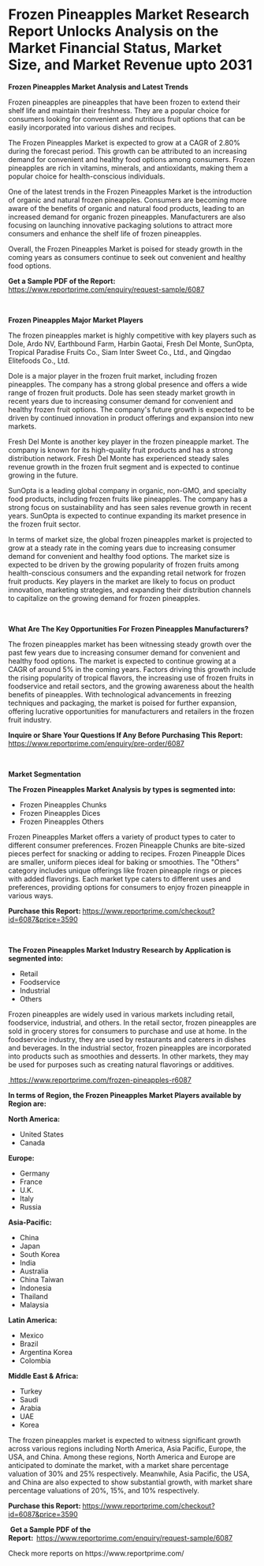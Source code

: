 <p><h1>Frozen Pineapples Market Research Report Unlocks Analysis on the Market Financial Status, Market Size, and Market Revenue upto 2031</h1></p><p><strong>Frozen Pineapples Market Analysis and Latest Trends</strong></p>
<p><p>Frozen pineapples are pineapples that have been frozen to extend their shelf life and maintain their freshness. They are a popular choice for consumers looking for convenient and nutritious fruit options that can be easily incorporated into various dishes and recipes.</p><p>The Frozen Pineapples Market is expected to grow at a CAGR of 2.80% during the forecast period. This growth can be attributed to an increasing demand for convenient and healthy food options among consumers. Frozen pineapples are rich in vitamins, minerals, and antioxidants, making them a popular choice for health-conscious individuals.</p><p>One of the latest trends in the Frozen Pineapples Market is the introduction of organic and natural frozen pineapples. Consumers are becoming more aware of the benefits of organic and natural food products, leading to an increased demand for organic frozen pineapples. Manufacturers are also focusing on launching innovative packaging solutions to attract more consumers and enhance the shelf life of frozen pineapples.</p><p>Overall, the Frozen Pineapples Market is poised for steady growth in the coming years as consumers continue to seek out convenient and healthy food options.</p></p>
<p><strong>Get a Sample PDF of the Report:&nbsp;</strong> <a href="https://www.reportprime.com/enquiry/request-sample/6087">https://www.reportprime.com/enquiry/request-sample/6087</a></p>
<p>&nbsp;</p>
<p><strong>Frozen Pineapples Major Market Players</strong></p>
<p><p>The frozen pineapples market is highly competitive with key players such as Dole, Ardo NV, Earthbound Farm, Harbin Gaotai, Fresh Del Monte, SunOpta, Tropical Paradise Fruits Co., Siam Inter Sweet Co., Ltd., and Qingdao Elitefoods Co., Ltd.</p><p>Dole is a major player in the frozen fruit market, including frozen pineapples. The company has a strong global presence and offers a wide range of frozen fruit products. Dole has seen steady market growth in recent years due to increasing consumer demand for convenient and healthy frozen fruit options. The company's future growth is expected to be driven by continued innovation in product offerings and expansion into new markets.</p><p>Fresh Del Monte is another key player in the frozen pineapple market. The company is known for its high-quality fruit products and has a strong distribution network. Fresh Del Monte has experienced steady sales revenue growth in the frozen fruit segment and is expected to continue growing in the future.</p><p>SunOpta is a leading global company in organic, non-GMO, and specialty food products, including frozen fruits like pineapples. The company has a strong focus on sustainability and has seen sales revenue growth in recent years. SunOpta is expected to continue expanding its market presence in the frozen fruit sector.</p><p>In terms of market size, the global frozen pineapples market is projected to grow at a steady rate in the coming years due to increasing consumer demand for convenient and healthy food options. The market size is expected to be driven by the growing popularity of frozen fruits among health-conscious consumers and the expanding retail network for frozen fruit products. Key players in the market are likely to focus on product innovation, marketing strategies, and expanding their distribution channels to capitalize on the growing demand for frozen pineapples.</p></p>
<p>&nbsp;</p>
<p><strong>What Are The Key Opportunities For Frozen Pineapples Manufacturers?</strong></p>
<p><p>The frozen pineapples market has been witnessing steady growth over the past few years due to increasing consumer demand for convenient and healthy food options. The market is expected to continue growing at a CAGR of around 5% in the coming years. Factors driving this growth include the rising popularity of tropical flavors, the increasing use of frozen fruits in foodservice and retail sectors, and the growing awareness about the health benefits of pineapples. With technological advancements in freezing techniques and packaging, the market is poised for further expansion, offering lucrative opportunities for manufacturers and retailers in the frozen fruit industry.</p></p>
<p><strong>Inquire or Share Your Questions If Any Before Purchasing This Report:</strong> <a href="https://www.reportprime.com/enquiry/pre-order/6087">https://www.reportprime.com/enquiry/pre-order/6087</a></p>
<p>&nbsp;</p>
<p><strong>Market Segmentation</strong></p>
<p><strong>The Frozen Pineapples Market Analysis by types is segmented into:</strong></p>
<p><ul><li>Frozen Pineapples Chunks</li><li>Frozen Pineapples Dices</li><li>Frozen Pineapples Others</li></ul></p>
<p><p>Frozen Pineapples Market offers a variety of product types to cater to different consumer preferences. Frozen Pineapple Chunks are bite-sized pieces perfect for snacking or adding to recipes. Frozen Pineapple Dices are smaller, uniform pieces ideal for baking or smoothies. The "Others" category includes unique offerings like frozen pineapple rings or pieces with added flavorings. Each market type caters to different uses and preferences, providing options for consumers to enjoy frozen pineapple in various ways.</p></p>
<p><strong>Purchase this Report:&nbsp;</strong><a href="https://www.reportprime.com/checkout?id=6087&price=3590">https://www.reportprime.com/checkout?id=6087&price=3590</a></p>
<p>&nbsp;</p>
<p><strong>The Frozen Pineapples Market Industry Research by Application is segmented into:</strong></p>
<p><ul><li>Retail</li><li>Foodservice</li><li>Industrial</li><li>Others</li></ul></p>
<p><p>Frozen pineapples are widely used in various markets including retail, foodservice, industrial, and others. In the retail sector, frozen pineapples are sold in grocery stores for consumers to purchase and use at home. In the foodservice industry, they are used by restaurants and caterers in dishes and beverages. In the industrial sector, frozen pineapples are incorporated into products such as smoothies and desserts. In other markets, they may be used for purposes such as creating natural flavorings or additives.</p></p>
<p><a href="https://www.reportprime.com/frozen-pineapples-r6087">&nbsp;https://www.reportprime.com/frozen-pineapples-r6087</a></p>
<p><strong>In terms of Region, the Frozen Pineapples Market Players available by Region are:</strong></p>
<p>
    <p> <strong> North America: </strong>
        <ul>
            <li>United States</li>
            <li>Canada</li>
        </ul>
        </p> 
    <p> <strong> Europe: </strong>
        <ul>
            <li>Germany</li>
            <li>France</li>
            <li>U.K.</li>
            <li>Italy</li>
            <li>Russia</li>
        </ul>
        </p> 
    <p> <strong> Asia-Pacific: </strong>
        <ul>
            <li>China</li>
            <li>Japan</li>
            <li>South Korea</li>
            <li>India</li>
            <li>Australia</li>
            <li>China Taiwan</li>
            <li>Indonesia</li>
            <li>Thailand</li>
            <li>Malaysia</li>
        </ul>
        </p> 
    <p> <strong> Latin America: </strong>
        <ul>
            <li>Mexico</li>
            <li>Brazil</li>
            <li>Argentina Korea</li>
            <li>Colombia</li>
        </ul>
        </p> 
    <p> <strong> Middle East & Africa: </strong>
        <ul>
            <li>Turkey</li>
            <li>Saudi</li>
            <li>Arabia</li>
            <li>UAE</li>
            <li>Korea</li>
        </ul>
    </p>
    </p>
<p><p>The frozen pineapples market is expected to witness significant growth across various regions including North America, Asia Pacific, Europe, the USA, and China. Among these regions, North America and Europe are anticipated to dominate the market, with a market share percentage valuation of 30% and 25% respectively. Meanwhile, Asia Pacific, the USA, and China are also expected to show substantial growth, with market share percentage valuations of 20%, 15%, and 10% respectively.</p></p>
<p><strong>Purchase this Report: </strong><a href="https://www.reportprime.com/checkout?id=6087&price=3590">https://www.reportprime.com/checkout?id=6087&price=3590</a></p>
<p>&nbsp;<strong>Get a Sample PDF of the Report:&nbsp;&nbsp;</strong><a href="https://www.reportprime.com/enquiry/request-sample/6087">https://www.reportprime.com/enquiry/request-sample/6087</a></p>
<p><strong></strong></p>
<p>Check more reports on https://www.reportprime.com/</p>